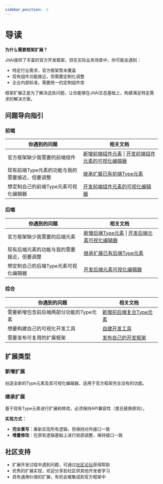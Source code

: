 ```yaml
---
sidebar_position: -1
---
```

# 导读

**为什么需要框架扩展？**

JitAi提供了丰富的官方开发框架，但在实际业务场景中，你可能会遇到：
- 特定行业需求，官方框架暂未覆盖
- 现有组件功能接近，但需要定制化调整
- 企业内部标准，需要统一的定制组件库

框架扩展正是为了解决这些问题，让你能够在JitAi生态基础上，构建满足特定需求的解决方案。

## 问题导向指引

### 前端

| 你遇到的问题 | 相关文档 |
|-------------|----------|
| 官方框架缺少我需要的前端组件 | [新增前端组件元素](前端/新增前端组件.md) \| [开发前端组件元素的可视化编辑器](前端/开发前端组件元素的可视化编辑器.md)|
| 现有前端Type元素的功能与我的需要接近，但要调整 | [继承扩展已有前端Type元素](前端/继承扩展已有前端Type元素.md) |
| 想定制自己的前端Type元素可视化编辑器 | [开发前端组件元素的可视化编辑器](前端/开发前端组件元素的可视化编辑器.md) |

### 后端

| 你遇到的问题 | 相关文档 |
|-------------|----------|
| 官方框架缺少我需要的后端元素 | [新增后端Type元素](后端/新增后端Type元素.md) \| [开发后端元素可视化编辑器](后端/开发后端元素可视化编辑器.md)|
| 现有后端元素的功能与我的需要接近，但要调整 | [继承扩展已有后端Type元素](后端/继承扩展已有后端Type元素.md) |
| 想定制自己的后端Type元素可视化编辑器 | [开发后端元素可视化编辑器](后端/开发后端元素可视化编辑器.md) |

### 综合

| 你遇到的问题 | 相关文档 |
|-------------|----------|
| 需要新增包含前后端两部分功能的Type元素 | [新增前后端复合Type元素](综合/新增前后端复合Type元素.md) |
| 想要构建自己的可视化开发工具 | [自建开发工具](综合/自建开发工具.md) |
| 需要发布可复用的扩展框架 | [发布自己的开发框架](综合/发布自己的开发框架.md) |

## 扩展类型

### 新增扩展
创造全新的Type元素及其可视化编辑器，适用于官方框架完全没有的功能。

### 继承扩展
基于现有Type元素进行扩展和修改，必须保持API兼容性（里氏替换原则）。

**实现方式：**
- **完全重写**：重新实现所有逻辑，但保持对外接口一致
- **增量修改**：在原有逻辑基础上进行局部调整，保持接口一致

## 社区支持
- 扩展开发过程中遇到问题，可通过[社区论坛](/docs/community)获得帮助
- 优秀的扩展实现，欢迎分享到社区供其他开发者学习
- 具有通用价值的扩展，有机会被集成到官方框架中
